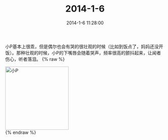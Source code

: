 ﻿---
title: 2014-1-6
date: 2014-1-6 11:28:00
tags:
categories: 爸爸
---
小P基本上很乖，但是偶尔也会有哭的很壮观的时候（比如到饭点了，妈妈还没开饭）。那种壮观的时候，小P的下嘴唇会随着哭声，频率很高的颤抖起来，让闻者伤心，听者落泪。
{% raw %}
<div style="width:500 px">
<div style="float:left; width:100 px"><img src="/images/4065dfcbjw1ec9nvaztpwj21i82iou0x.jpg" width="200" alt="小P"></div>
<div style="clear:both"></div>
</div>
{% endraw %}